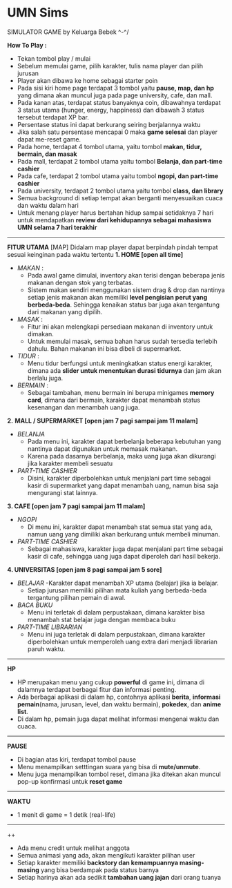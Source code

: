 # UMN Sims

SIMULATOR GAME by Keluarga Bebek \^-^/

**How To Play :**
- Tekan tombol play / mulai
- Sebelum memulai game, pilih karakter, tulis nama player dan pilih jurusan
- Player akan dibawa ke home sebagai starter poin
- Pada sisi kiri home page terdapat 3 tombol yaitu **pause, map, dan hp** yang dimana akan muncul juga pada page university, cafe, dan mall.
- Pada kanan atas, terdapat status banyaknya coin, dibawahnya terdapat 3 status utama (hunger, energy, happiness) dan dibawah 3 status tersebut terdapat XP bar.
- Persentase status ini dapat berkurang seiring berjalannya waktu
- Jika salah satu persentase mencapai 0 maka **game selesai** dan player dapat me-reset game.
- Pada home, terdapat 4 tombol utama, yaitu tombol **makan, tidur, bermain, dan masak**
- Pada mall, terdapat 2 tombol utama yaitu tombol **Belanja, dan part-time cashier**
- Pada cafe, terdapat 2 tombol utama yaitu tombol **ngopi, dan part-time cashier**
- Pada university, terdapat 2 tombol utama yaitu tombol **class, dan library**
- Semua background di setiap tempat akan berganti menyesuaikan cuaca dan waktu dalam hari
- Untuk menang player harus bertahan hidup sampai setidaknya 7 hari untuk mendapatkan **review dari kehidupannya sebagai mahasiswa UMN selama 7 hari terakhir** 

-------------------------------------------------------------------------------------------------------------------------------
**FITUR UTAMA**
[MAP]
Didalam map player dapat berpindah pindah tempat sesuai keinginan pada waktu tertentu
**1. HOME [open all time]**
- _MAKAN_ :
  - Pada awal game dimulai, inventory akan terisi dengan beberapa jenis makanan dengan stok yang terbatas.
  - Sistem makan sendiri menggunakan sistem drag & drop dan nantinya setiap jenis makanan akan memiliki **level pengisian perut yang berbeda-beda**. Sehingga kenaikan status bar juga akan tergantung dari makanan yang dipilih.
- _MASAK_ :
  - Fitur ini akan melengkapi persediaan makanan di inventory untuk dimakan.
  - Untuk memulai masak, semua bahan harus sudah tersedia terlebih dahulu. Bahan makanan ini bisa dibeli di supermarket.
- _TIDUR_ :
  - Menu tidur berfungsi untuk meningkatkan status energi karakter, dimana ada **slider untuk menentukan durasi tidurnya** dan jam akan berlalu juga.
- _BERMAIN_ :
  - Sebagai tambahan, menu bermain ini berupa minigames **memory card**, dimana dari bermain, karakter dapat menambah status kesenangan dan menambah uang juga.

**2.** **MALL / SUPERMARKET [open jam 7 pagi sampai jam 11 malam]**
- _BELANJA_
  - Pada menu ini, karakter dapat berbelanja beberapa kebutuhan yang nantinya dapat digunakan untuk memasak makanan.
  - Karena pada dasarnya berbelanja, maka uang juga akan dikurangi jika karakter membeli sesuatu
- _PART-TIME CASHIER_
  - Disini, karakter diperbolehkan untuk menjalani part time sebagai kasir di supermarket yang dapat menambah uang, namun bisa saja mengurangi stat lainnya.

**3. CAFE [open jam 7 pagi sampai jam 11 malam]**
- _NGOPI_
  - Di menu ini, karakter dapat menambah stat semua stat yang ada, namun uang yang dimiliki akan berkurang untuk membeli minuman.
- _PART-TIME CASHIER_
  - Sebagai mahasiswa, karakter juga dapat menjalani part time sebagai kasir di cafe, sehingga uang juga dapat diperoleh dari hasil bekerja.

**4. UNIVERSITAS [open jam 8 pagi sampai jam 5 sore]**
- _BELAJAR_
  -Karakter dapat menambah XP utama (belajar) jika ia belajar.
  - Setiap jurusan memiliki pilihan mata kuliah yang berbeda-beda tergantung pilihan pemain di awal.
- _BACA BUKU_
  - Menu ini terletak di dalam perpustakaan, dimana karakter bisa menambah stat belajar juga dengan membaca buku
- _PART-TIME LIBRARIAN_
  - Menu ini juga terletak di dalam perpustakaan, dimana karakter diperbolehkan untuk memperoleh uang extra dari menjadi librarian paruh waktu.

-------------------------------------------------------------------------------------------------------------------------------
**HP**
- HP merupakan menu yang cukup **powerful** di game ini, dimana di dalamnya terdapat berbagai fitur dan informasi penting.
- Ada berbagai aplikasi di dalam hp, contohnya aplikasi **berita**, **informasi pemain**(nama, jurusan, level, dan waktu bermain), **pokedex**, dan **anime list**.
- Di dalam hp, pemain juga dapat melihat informasi mengenai waktu dan cuaca.

-------------------------------------------------------------------------------------------------------------------------------
**PAUSE**
- Di bagian atas kiri, terdapat tombol pause
- Menu menampilkan setttingan suara yang bisa di **mute/unmute**.
- Menu juga menampilkan tombol reset, dimana jika ditekan akan muncul pop-up konfirmasi untuk **reset game**

-------------------------------------------------------------------------------------------------------------------------------
**WAKTU**
- 1 menit di game = 1 detik (real-life)

-------------------------------------------------------------------------------------------------------------------------------

++
- Ada menu credit untuk melihat anggota
- Semua animasi yang ada, akan mengikuti karakter pilihan user
- Setiap karakter memiliki **backstory dan kemampuannya masing-masing** yang bisa berdampak pada status barnya
- Setiap harinya akan ada sedikit **tambahan uang jajan** dari orang tuanya

